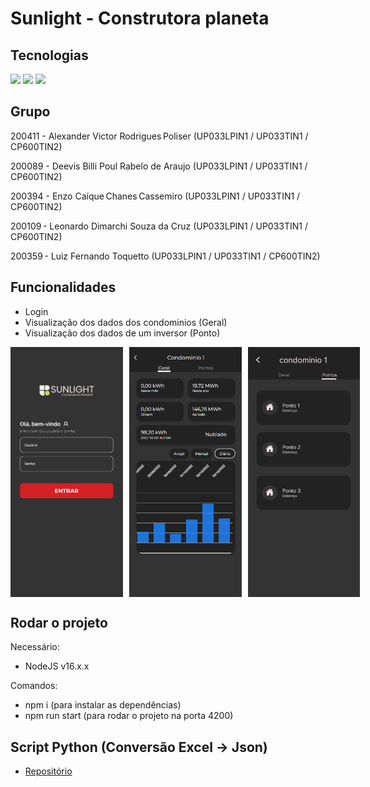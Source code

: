 # Sunlight - Construtora planeta

## Tecnologias

<div>
  <img width="50" src="https://cdn.jsdelivr.net/gh/devicons/devicon/icons/angularjs/angularjs-original.svg" />
  <img width="50" src="https://user-images.githubusercontent.com/71186310/205463220-db4a9d65-a50b-44f0-819a-3ee1a5bdbd03.png" />
  <img width="50" src="https://cdn.jsdelivr.net/gh/devicons/devicon/icons/typescript/typescript-original.svg" />  
</div>

## Grupo

200411 - Alexander Victor Rodrigues Poliser (UP033LPIN1  / UP033TIN1  / CP600TIN2)

200089 - Deevis Billi Poul Rabelo de Araujo (UP033LPIN1  / UP033TIN1  / CP600TIN2)

200394 - Enzo Caíque Chanes Cassemiro (UP033LPIN1  / UP033TIN1  / CP600TIN2)

200109 - Leonardo Dimarchi Souza da Cruz (UP033LPIN1  / UP033TIN1  / CP600TIN2)

200359 - Luiz Fernando Toquetto (UP033LPIN1  / UP033TIN1  / CP600TIN2)

## Funcionalidades

- Login
- Visualização dos dados dos condominios (Geral)
- Visualização dos dados de um inversor (Ponto)

<div style="display:flex;">
    <img style="margin-right: 10px" src=".github/assets/login.png" width="180" height="400">
    <img style="margin-right: 10px" src=".github/assets/condominio.png" width="180" height="400">
    <img src=".github/assets/pontos.png" width="180" height="400">
</div>

## Rodar o projeto

Necessário: 
- NodeJS v16.x.x

Comandos:
- npm i (para instalar as dependências)
- npm run start (para rodar o projeto na porta 4200)


## Script Python (Conversão Excel -> Json)
- [Repositório](https://github.com/enzocassemiro/sunlight-scrapper)
